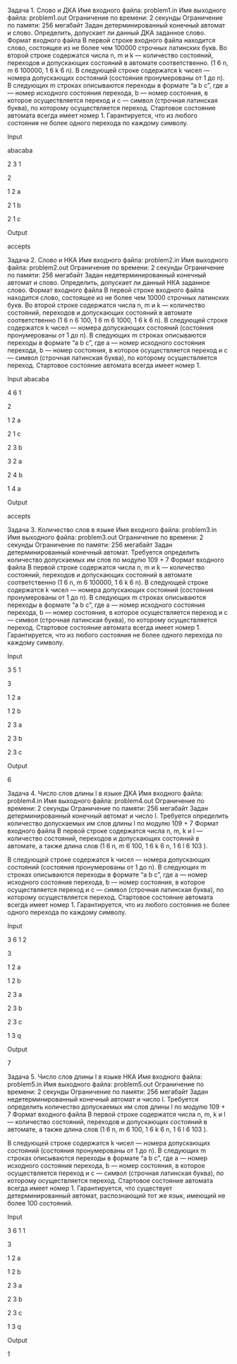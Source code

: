 Задача 1. Слово и ДКА
Имя входного файла: problem1.in
Имя выходного файла: problem1.out
Ограничение по времени: 2 секунды
Ограничение по памяти: 256 мегабайт
Задан детерминированный конечный автомат и слово. Определить, допускает ли данный ДКА
заданное слово.
Формат входного файла
В первой строке входного файла находится слово, состоящее из не более чем 100000 строчных
латинских букв.
Во второй строке содержатся числа n, m и k — количество состояний, переходов и допускающих
состояний в автомате соответственно. (1 6 n, m 6 100000, 1 6 k 6 n).
В следующей строке содержатся k чисел — номера допускающих состояний (состояния
пронумерованы от 1 до n).
В следующих m строках описываются переходы в формате “a b c”, где a — номер исходного
состояния перехода, b — номер состояния, в которое осуществляется переход и c — символ (строчная
латинская буква), по которому осуществляется переход.
Стартовое состояние автомата всегда имеет номер 1. Гарантируется, что из любого состояния не
более одного перехода по каждому символу.

Input

abacaba

2 3 1

2

1 2 a

2 1 b

2 1 c

Output

accepts

Задача 2. Слово и НКА
Имя входного файла: problem2.in
Имя выходного файла: problem2.out
Ограничение по времени: 2 секунды
Ограничение по памяти: 256 мегабайт
Задан недетерминированный конечный автомат и слово. Определить, допускает ли данный НКА
заданное слово.
Формат входного файла
В первой строке входного файла находится слово, состоящее из не более чем 10000 строчных
латинских букв.
Во второй строке содержатся числа n, m и k — количество состояний, переходов и допускающих
состояний в автомате соответственно (1 6 n 6 100, 1 6 m 6 1000, 1 6 k 6 n).
В следующей строке содержатся k чисел — номера допускающих состояний (состояния
пронумерованы от 1 до n).
В следующих m строках описываются переходы в формате “a b c”, где a — номер исходного
состояния перехода, b — номер состояния, в которое осуществляется переход и c — символ (строчная
латинская буква), по которому осуществляется переход.
Стартовое состояние автомата всегда имеет номер 1.

Input 
abacaba

4 6 1

2

1 2 a

2 1 с

2 3 b

3 2 a

2 4 b

1 4 a

Output

accepts

Задача 3. Количество слов в языке
Имя входного файла: problem3.in
Имя выходного файла: problem3.out
Ограничение по времени: 2 секунды
Ограничение по памяти: 256 мегабайт
Задан детерминированный конечный автомат. Требуется определить количество допускаемых
им слов по модулю 109 + 7
Формат входного файла
В первой строке содержатся числа n, m и k — количество состояний, переходов и допускающих
состояний в автомате соответственно (1 6 n, m 6 100000, 1 6 k 6 n).
В следующей строке содержатся k чисел — номера допускающих состояний (состояния
пронумерованы от 1 до n).
В следующих m строках описываются переходы в формате “a b c”, где a — номер исходного
состояния перехода, b — номер состояния, в которое осуществляется переход и c — символ (строчная
латинская буква), по которому осуществляется переход.
Стартовое состояние автомата всегда имеет номер 1. Гарантируется, что из любого состояния не
более одного перехода по каждому символу.

Input 

3 5 1

3

1 2 a

1 2 b

2 3 a

2 3 b

2 3 c

Output

6

Задача 4. Число слов длины l в языке ДКА
Имя входного файла: problem4.in
Имя выходного файла: problem4.out
Ограничение по времени: 2 секунды
Ограничение по памяти: 256 мегабайт
Задан детерминированный конечный автомат и число l. Требуется определить количество
допускаемых им слов длины l по модулю 109 + 7
Формат входного файла
В первой строке содержатся числа n, m, k и l — количество состояний, переходов и допускающих
состояний в автомате, а также длина слов (1 6 n, m 6 100, 1 6 k 6 n, 1 6 l 6 103
).

В следующей строке содержатся k чисел — номера допускающих состояний (состояния
пронумерованы от 1 до n).
В следующих m строках описываются переходы в формате “a b c”, где a — номер исходного
состояния перехода, b — номер состояния, в которое осуществляется переход и c — символ (строчная
латинская буква), по которому осуществляется переход.
Стартовое состояние автомата всегда имеет номер 1. Гарантируется, что из любого состояния не
более одного перехода по каждому символу.

Input

3 6 1 2

3

1 2 a

1 2 b

2 3 a

2 3 b

2 3 c

1 3 q

Output

7

Задача 5. Число слов длины l в языке НКА
Имя входного файла: problem5.in
Имя выходного файла: problem5.out
Ограничение по времени: 2 секунды
Ограничение по памяти: 256 мегабайт
Задан недетерминированный конечный автомат и число l. Требуется определить количество
допускаемых им слов длины l по модулю 109 + 7
Формат входного файла
В первой строке содержатся числа n, m, k и l — количество состояний, переходов и допускающих
состояний в автомате, а также длина слов (1 6 n, m 6 100, 1 6 k 6 n, 1 6 l 6 103
).

В следующей строке содержатся k чисел — номера допускающих состояний (состояния
пронумерованы от 1 до n).
В следующих m строках описываются переходы в формате “a b c”, где a — номер исходного
состояния перехода, b — номер состояния, в которое осуществляется переход и c — символ (строчная
латинская буква), по которому осуществляется переход.
Стартовое состояние автомата всегда имеет номер 1. Гарантируется, что существует
детерминированный автомат, распознающий тот же язык, имеющий не более 100 состояний.

Input

3 6 1 1

3

1 2 a

1 2 b

2 3 a

2 3 b

2 3 c

1 3 q

Output

1
